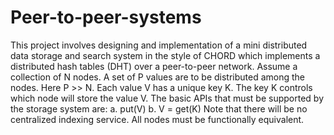 # Peer-to-peer-systems
This project involves	designing and implementation of a mini distributed data storage and search system in the style of CHORD which implements a distributed hash tables (DHT) over a peer-to-peer network. Assume a collection of N nodes. A set of P values are to be distributed among the nodes. Here P >> N. Each value V has a unique key K. The key K controls which node will store the value V. The basic APIs that must be supported by the storage system are:
a.	put(V)
b.	V = get(K)
Note that there will be no centralized indexing service. All nodes must be functionally equivalent.
